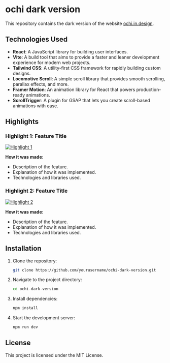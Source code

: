 # ochi dark version

This repository contains the dark version of the website [ochi.in.design](https://ochi.design/).

## Technologies Used

- **React**: A JavaScript library for building user interfaces.
- **Vite**: A build tool that aims to provide a faster and leaner development experience for modern web projects.
- **Tailwind CSS**: A utility-first CSS framework for rapidly building custom designs.
- **Locomotive Scroll**: A simple scroll library that provides smooth scrolling, parallax effects, and more.
- **Framer Motion**: An animation library for React that powers production-ready animations.
- **ScrollTrigger**: A plugin for GSAP that lets you create scroll-based animations with ease.

## Highlights

### Highlight 1: Feature Title
[![Highlight 1](https://img.youtube.com/vi/YOUR_VIDEO_ID_HERE/0.jpg)](https://www.youtube.com/watch?v=YOUR_VIDEO_ID_HERE)

**How it was made:**
- Description of the feature.
- Explanation of how it was implemented.
- Technologies and libraries used.

### Highlight 2: Feature Title
[![Highlight 2](https://img.youtube.com/vi/YOUR_VIDEO_ID_HERE/0.jpg)](https://www.youtube.com/watch?v=YOUR_VIDEO_ID_HERE)

**How it was made:**
- Description of the feature.
- Explanation of how it was implemented.
- Technologies and libraries used.

## Installation

1. Clone the repository:
    ```sh
    git clone https://github.com/yourusername/ochi-dark-version.git
    ```

2. Navigate to the project directory:
    ```sh
    cd ochi-dark-version
    ```

3. Install dependencies:
    ```sh
    npm install
    ```

4. Start the development server:
    ```sh
    npm run dev
    ```

## License

This project is licensed under the MIT License.
